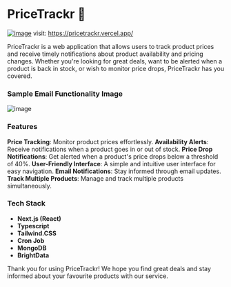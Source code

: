 # PriceTrackr 🚀
[![image](https://github.com/ArjunCodess/pricetrackr/assets/137415649/46e03937-7bda-4a93-92ca-d8f997268b50)](https://pricetrackr.vercel.app/)
visit: https://pricetrackr.vercel.app/

PriceTrackr is a web application that allows users to track product prices and receive timely notifications about product availability and pricing changes. Whether you're looking for great deals, want to be alerted when a product is back in stock, or wish to monitor price drops, PriceTrackr has you covered.

### Sample Email Functionality Image
![image](https://github.com/ArjunCodess/pricetrackr/assets/137415649/b1bf9583-2a02-4be9-9c31-3ed4eac3e69b)

### Features
**Price Tracking**: Monitor product prices effortlessly.
**Availability Alerts**: Receive notifications when a product goes in or out of stock.
**Price Drop Notifications**: Get alerted when a product's price drops below a threshold of 40%.
**User-Friendly Interface**: A simple and intuitive user interface for easy navigation.
**Email Notifications**: Stay informed through email updates.
**Track Multiple Products**: Manage and track multiple products simultaneously.

### Tech Stack
- **Next.js (React)**
- **Typescript**
- **Tailwind.CSS**
- **Cron Job**
- **MongoDB**
- **BrightData**

Thank you for using PriceTrackr! We hope you find great deals and stay informed about your favourite products with our service.
